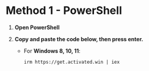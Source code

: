 # Method 1 - PowerShell

1. **Open PowerShell**
 
2. **Copy and paste the code below, then press enter.**  
   - For **Windows 8, 10, 11**:
     ```
     irm https://get.activated.win | iex
     ```
